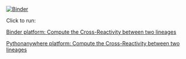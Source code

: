 [![Binder](https://mybinder.org/badge_logo.svg)](https://mybinder.org/v2/gh/AlexiaNomena/VASIL_Extra/HEAD?urlpath=%2Fvoila%2Frender%2FCross_Demo.ipynb)

Click to run:  

[Binder platform: Compute the Cross-Reactivity between two lineages](https://mybinder.org/v2/gh/AlexiaNomena/VASIL_Extra/HEAD?urlpath=%2Fvoila%2Frender%2FCross_Demo.ipynb)
 
[Pythonanywhere platform: Compute the Cross-Reactivity between two lineages](https://projects-raharinirina.pythonanywhere.com/vasil/FoldR_PNeut/)
